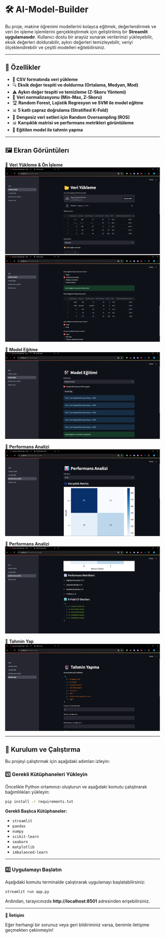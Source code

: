 # 🛠️ AI-Model-Builder

Bu proje, makine öğrenimi modellerini kolayca eğitmek, değerlendirmek ve veri ön işleme işlemlerini gerçekleştirmek için geliştirilmiş bir **Streamlit uygulamasıdır**. Kullanıcı dostu bir arayüz sunarak verilerinizi yükleyebilir, eksik değerleri doldurabilir, aykırı değerleri temizleyebilir, veriyi ölçeklendirebilir ve çeşitli modelleri eğitebilirsiniz.

---

## 🚀 Özellikler

- 💾 **CSV formatında veri yükleme**
- 🔍 **Eksik değer tespiti ve doldurma (Ortalama, Medyan, Mod)**
- ⚠️ **Aykırı değer tespiti ve temizleme (Z-Skoru Yöntemi)**
- 🔄 **Veri normalizasyonu (Min-Max, Z-Skoru)**
- 🏆 **Random Forest, Lojistik Regresyon ve SVM ile model eğitme**
- 📊 **5 katlı çapraz doğrulama (Stratified K-Fold)**
- 🎯 **Dengesiz veri setleri için Random Oversampling (ROS)**
- 📊 **Karışıklık matrisi ve performans metrikleri görüntüleme**
- 🔮 **Eğitilen model ile tahmin yapma**

---


## 🖼️ Ekran Görüntülerı

📌 **Veri Yükleme & Ön İşleme**  
![](screenshots/Image1.png)
![](screenshots/Image2.png)

📌 **Model Eğitme**    
![](screenshots/Image3.png)

📌 **Performans Analizi**  
![](screenshots/Image4.png)

📌 **Performans Analizi**  
![](screenshots/Image5.png)

📌 **Tahmin Yap**  
![](screenshots/Image6.png)


---


## 🏰️ Kurulum ve Çalıştırma

Bu projeyi çalıştırmak için aşağıdaki adımları izleyin:

### **1️⃣ Gerekli Kütüphaneleri Yükleyin**
Öncelikle Python ortamınızı oluşturun ve aşağıdaki komutu çalıştırarak bağımlılıkları yükleyin:

```bash
pip install -r requirements.txt
```

**Gerekli Başlıca Kütüphaneler:**
- `streamlit`
- `pandas`
- `numpy`
- `scikit-learn`
- `seaborn`
- `matplotlib`
- `imbalanced-learn`

---

### **2️⃣ Uygulamayı Başlatın**

Aşağıdaki komutu terminalde çalıştırarak uygulamayı başlatabilirsiniz:

```bash
streamlit run app.py
```

Ardından, tarayıcınızda **http://localhost:8501** adresinden erişebilirsiniz.

---

**📩 İletişim**

Eğer herhangi bir sorunuz veya geri bildiriminiz varsa, benimle iletişime geçmekten çekinmeyin!
